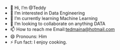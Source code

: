 - 👋 Hi, I’m @Teddy
- 👀 I’m interested in Data Engineering
- 🌱 I’m currently learning Machine Learning
- 💞️ I’m looking to collaborate on anything DATA
- 📫 How to reach me Email:tedmaina@hotmail.com 
- 😄 Pronouns: Him
- ⚡ Fun fact: I enjoy cooking.

<!---
Ted-analytics/Ted-analytics is a ✨ special ✨ repository because its `README.md` (this file) appears on your GitHub profile.
You can click the Preview link to take a look at your changes.
--->
